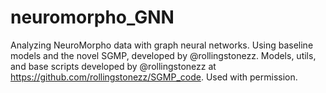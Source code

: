 # neuromorpho_GNN
Analyzing NeuroMorpho data with graph neural networks. Using baseline models and the novel SGMP, developed by @rollingstonezz. Models, utils, and base scripts developed by @rollingstonezz at https://github.com/rollingstonezz/SGMP_code. Used with permission.


